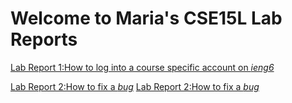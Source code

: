 # Welcome to Maria's CSE15L  Lab Reports 

[Lab Report 1:How to log into a course specific account on *ieng6*](lab-report-1-week-2.html)

[Lab Report 2:How to fix a *bug*](lab-report-2-week-4.html)
[Lab Report 2:How to fix a *bug*](lab-report-3-week-6.html)

